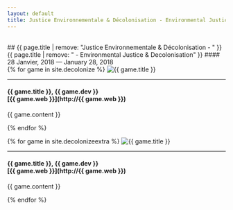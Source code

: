 ```yaml
---
layout: default
title: Justice Environnementale & Décolonisation - Environmental Justice & Decolonisation
---
```


<section id="games" class="container-fluid content-section text-center bg-lightblue" markdown="1">
<br>
## {{ page.title | remove: "Justice Environnementale & Décolonisation - " }} <br> {{ page.title | remove: " - Environmental Justice & Decolonisation" }}
#### 28 Janvier, 2018 — January 28, 2018
<br>
</section>

<div class="text-justify" markdown="1">
{% for game in site.decolonize %}
<img src="/img/{{ game.tag }}/{{ game.img }}" alt="{{ game.title }}" class="img-responsive; {{ game.dir }}">

---

#### {{ game.title }}, {{ game.dev }}<br>[{{ game.web }}](http://{{ game.web }})
{{ game.content }}

{% endfor %}

{% for game in site.decolonizeextra %}
<img src="/img/{{ game.tag }}/{{ game.img }}" alt="{{ game.title }}" class="img-responsive; {{ game.dir }}">

---

#### {{ game.title }}, {{ game.dev }}<br>[{{ game.web }}](http://{{ game.web }})
{{ game.content }}

{% endfor %}
</div>
